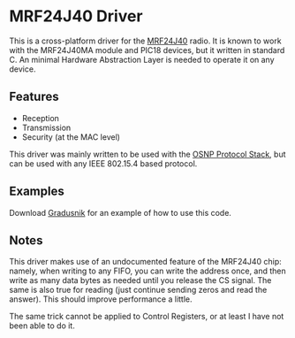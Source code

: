 MRF24J40 Driver
============

This is a cross-platform driver for the [MRF24J40](http://www.microchip.com/wwwproducts/Devices.aspx?product=MRF24J40) radio. It is known to work with the MRF24J40MA module and PIC18 devices, but it written in standard C. An minimal Hardware Abstraction Layer is needed to operate it on any device.

## Features

* Reception 
* Transmission
* Security (at the MAC level)

This driver was mainly written to be used with the [OSNP Protocol Stack](https://github.com/briksoftware/osnp), but can be used with any IEEE 802.15.4 based protocol.

## Examples

Download [Gradusnik](https://github.com/briksoftware/gradusnik) for an example of how to use this code.

## Notes

This driver makes use of an undocumented feature of the MRF24J40 chip: namely, when writing to any FIFO, you can write the address once, and then write as many data bytes as needed until you release the CS signal. The same is also true for reading (just continue sending zeros and read the answer). This should improve performance a little.

The same trick cannot be applied to Control Registers, or at least I have not been able to do it.
